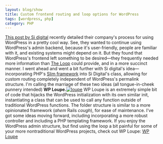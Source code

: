 ```yaml
---
layout: blog/show
title: Custom frontend routing and loop options for WordPress
tags: [wordpress, php]
category: PHP
---
```


[This post by Si digital](http://sidigital.co/blog/disconnect-your-frontend-from-wordpress) recently detailed their company's process for using WordPress in a pretty cool way. See, they wanted to continue using WordPress's admin backend, because it's user-friendly, people are familiar with it, and existing systems might depend on it. But they found that WordPress's frontend left something to be desired—they frequently needed more information than [The Loop](codex.wordpress.org/The_Loop) could provide, and in a more succinct manner. I went ahead and went a bit further with Si digital's idea—incorporating PHP's [Slim framework](http://www.slimframework.com/) into Si Digital's class, allowing for custom routing completely independent of WordPress's permalink structure. I'm calling the marriage of these two ideas (all tongue-in-cheek punnery intended) **WP Loupe.**[![loupe](http://res.cloudinary.com/dstrunk/image/upload/v1414083562/loupe_jncexu.png)](https://github.com/dstrunk/loupe) WP Loupe is an extremely simple bit of code that hijacks the WordPress initialization with its own similar init, instantiating a class that can be used to call any function outside of traditional WordPress functions. The folder structure is similar to a more opinionated framework (*ahem* Rails *cough*), for ease of maintenance. I've got some ideas moving forward, including incorporating a more robust controller and including a PHP templating framework. If you enjoy the WordPress admin structure, but find using the loop a bit painful for some of your more nontraditional WordPress projects, check out WP Loupe: [WP Loupe](https://github.com/dstrunk/loupe)
